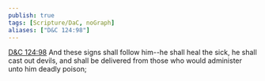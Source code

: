 ```yaml
---
publish: true
tags: [Scripture/DaC, noGraph]
aliases: ["D&C 124:98"]
---
```

[D&C 124:98](https://churchofjesuschrist.org/study/scriptures/dc-testament/dc/124?lang=eng&id=p98#p98) And these signs shall follow him--he shall heal the sick, he shall cast out devils, and shall be delivered from those who would administer unto him deadly poison;
